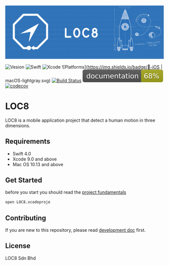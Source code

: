 
![cover photo.png](./cover.png)

![Vesion](https://img.shields.io/badge/Vesion-0.0.1-376568.svg)
![Swift](https://img.shields.io/badge/Swift-4.0-orange.svg)
![Xcode](https://img.shields.io/badge/Xcode-9.2-blue.svg)
![Platforms](https://img.shields.io/badge/-iOS | macOS-lightgray.svg)
[![Build Status](https://travis-ci.com/Marwan-Al-Masri/LOC8.svg?token=H9CZx6r8wEAXyxtfxAbz&branch=master)](https://travis-ci.com/Marwan-Al-Masri/LOC8)
![Documentation](./docs/badge.svg)
[![codecov](https://codecov.io/gh/Marwan-Al-Masri/LOC8/branch/master/graph/badge.svg?token=g1kcxuoSG6)](https://codecov.io/gh/Marwan-Al-Masri/LOC8)

<!-- ![Vesion](https://img.shields.io/badge/Vesion-0.0.1-4B8A88.svg?style=for-the-badge)
![Swift](https://img.shields.io/badge/Swift-4.0-orange.svg?style=for-the-badge)
![Xcode](https://img.shields.io/badge/Xcode-9.2-blue.svg?style=for-the-badge)
![Platforms](https://img.shields.io/badge/-iOS | macOS-lightgray.svg?style=for-the-badge)
[![Build Status](https://img.shields.io/badge/Build-Passing-brightgreen.svg?style=for-the-badge)](https://travis-ci.com/Marwan-Al-Masri/LOC8)
![Documentation](https://img.shields.io/badge/Documentation-69%25-yellowgreen.svg?style=for-the-badge) [![CodeCov](https://img.shields.io/badge/Coverage-20%25-red.svg?style=for-the-badge)](https://codecov.io/gh/Marwan-Al-Masri/LOC8)

☂︎ Development | ☂︎ Production
---|---
![graph](https://codecov.io/gh/Marwan-Al-Masri/LOC8/branch/development/graphs/sunburst.svg?token=g1kcxuoSG6) | ![graph](https://codecov.io/gh/Marwan-Al-Masri/LOC8/branch/master/graphs/sunburst.svg?token=g1kcxuoSG6) -->

# LOC8

 LOC8 is a mobile application project that detect a human motion in three dimensions.

## Requirements
- Swift 4.0
- Xcode 9.0 and above
- Mac OS 10.13 and above

## Get Started
before you start you should read the [project fundamentals](Documentation/Fundamentals.md)

```bash
open LOC8.xcodeproje
```
## Contributing
If you are new to this repository, please read [development doc](Documentation/Development.md) first.

## License
LOC8 Sdn Bhd

